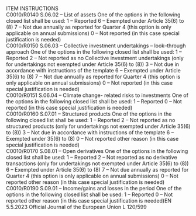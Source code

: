  
ITEM  INSTRUCTIONS  
C0010/R0140  S.06.02 – List of assets  One of the options in the following closed list shall be used: 
1 – Reported 
6 – Exempted under Article 35(6) to (8) 
7 – Not due annually as reported for Quarter 4 (this option is only applicable on 
annual submissions) 
0 – Not reported (in this case special justification is needed)  
C0010/R0150  S.06.03 – Collective 
investment undertakings – 
look–through approach  One of the options in the following closed list shall be used: 
1 – Reported 
2 – Not reported as no Collective investment undertakings (only for undertakings 
not exempted under Article 35(6) to (8)) 
3 – Not due in accordance with instructions of the template 
6 – Exempted under Article 35(6) to (8) 
7 – Not due annually as reported for Quarter 4 (this option is only applicable on 
annual submissions) 
0 – Not reported (in this case special justification is needed)  
C0010/R0151  S.06.04 – Climate change- 
related risks to investments  One of the options in the following closed list shall be used: 
1 – Reported 
0 – Not reported (in this case special justification is needed)  
C0010/R0160  S.07.01 – Structured products  One of the options in the following closed list shall be used: 
1 – Reported 
2 – Not reported as no structured products (only for undertakings not exempted 
under Article 35(6) to (8)) 
3 – Not due in accordance with instructions of the template 
6 – Exempted under 35(6) to (8) 
0 – Not reported other reason (in this case special justification is needed)  
C0010/R0170  S.08.01 – Open derivatives  One of the options in the following closed list shall be used: 
1 – Reported 
2 – Not reported as no derivative transactions (only for undertakings not 
exempted under Article 35(6) to (8)) 
6 – Exempted under Article 35(6) to (8) 
7 – Not due annually as reported for Quarter 4 (this option is only applicable on 
annual submissions) 
0 – Not reported other reason (in this case special justification is needed)  
C0010/R0190  S.09.01 – Income/gains and 
losses in the period  One of the options in the following closed list shall be used: 
1 – Reported 
0 – Not reported other reason (in this case special justification is needed)EN  5.5.2023 Official Journal of the European Union L 120/599